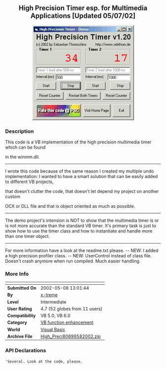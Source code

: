 ﻿<div align="center">

## High Precision Timer esp\. for Multimedia Applications \[Updated 05/07/02\]

<img src="PIC20025876343047.gif">
</div>

### Description

This code is a VB implementation of the high precision multimedia timer which can be found

in the winmm.dll. 

----

I wrote this code because of the same reason I created my multiple undo implementation: I wanted to have a smart solution that can be easily added to different VB projects,

that doesn't clutter the code, that doesn't let depend my project on another custom

OCX or DLL file and that is object oriented as much as possible. 

----

The demo project's intension is NOT to show that the multimedia timer is or is not more accurate than the standard VB timer. It's primary task is just to show how to use the timer class and how to instantiate and handle more than one timer object. 

----

For more information have a look at the readme.txt please. -- NEW: I added a high precision profiler class. -- NEW: UserControl instead of class file. Doesn't crash anymore when run compiled. Much easier handling.
 
### More Info
 


<span>             |<span>
---                |---
**Submitted On**   |2002-05-08 13:01:44
**By**             |[x\-treme](https://github.com/Planet-Source-Code/PSCIndex/blob/master/ByAuthor/x-treme.md)
**Level**          |Intermediate
**User Rating**    |4.7 (52 globes from 11 users)
**Compatibility**  |VB 5\.0, VB 6\.0
**Category**       |[VB function enhancement](https://github.com/Planet-Source-Code/PSCIndex/blob/master/ByCategory/vb-function-enhancement__1-25.md)
**World**          |[Visual Basic](https://github.com/Planet-Source-Code/PSCIndex/blob/master/ByWorld/visual-basic.md)
**Archive File**   |[High\_Preci80699582002\.zip](https://github.com/Planet-Source-Code/x-treme-high-precision-timer-esp-for-multimedia-applications-updated-05-07-02__1-34374/archive/master.zip)

### API Declarations

```
'Several. Look at the code, please.
```





